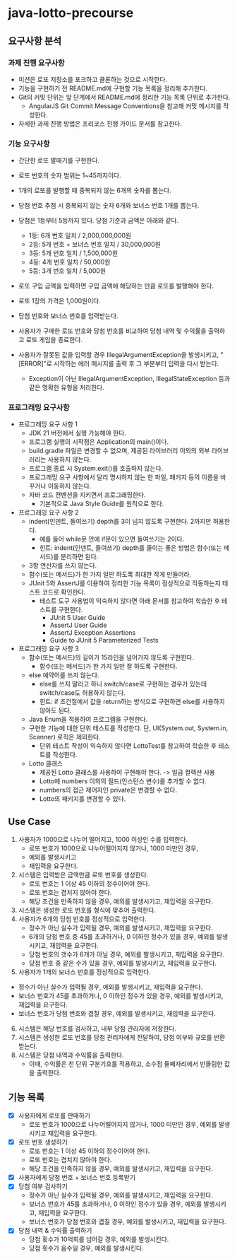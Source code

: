 # java-lotto-precourse

## 요구사항 분석

### 과제 진행 요구사항
- 미션은 로또 저장소를 포크하고 클론하는 것으로 시작한다.
- 기능을 구현하기 전 README.md에 구현할 기능 목록을 정리해 추가한다.
- Git의 커밋 단위는 앞 단계에서 README.md에 정리한 기능 목록 단위로 추가한다.
  - AngularJS Git Commit Message Conventions을 참고해 커밋 메시지를 작성한다.
- 자세한 과제 진행 방법은 프리코스 진행 가이드 문서를 참고한다.

### 기능 요구사항
- 간단한 로또 발매기를 구현한다.

- 로또 번호의 숫자 범위는 1~45까지이다.
- 1개의 로또를 발행할 때 중복되지 않는 6개의 숫자를 뽑는다.
- 당첨 번호 추첨 시 중복되지 않는 숫자 6개와 보너스 번호 1개를 뽑는다.
- 당첨은 1등부터 5등까지 있다. 당첨 기준과 금액은 아래와 같다.
  - 1등: 6개 번호 일치 / 2,000,000,000원
  - 2등: 5개 번호 + 보너스 번호 일치 / 30,000,000원
  - 3등: 5개 번호 일치 / 1,500,000원
  - 4등: 4개 번호 일치 / 50,000원
  - 5등: 3개 번호 일치 / 5,000원
- 로또 구입 금액을 입력하면 구입 금액에 해당하는 만큼 로또를 발행해야 한다.
- 로또 1장의 가격은 1,000원이다.
- 당첨 번호와 보너스 번호를 입력받는다.
- 사용자가 구매한 로또 번호와 당첨 번호를 비교하여 당첨 내역 및 수익률을 출력하고 로또 게임을 종료한다.
- 사용자가 잘못된 값을 입력할 경우 IllegalArgumentException을 발생시키고, "[ERROR]"로 시작하는 에러 메시지를 출력 후 그 부분부터 입력을 다시 받는다.
  - Exception이 아닌 IllegalArgumentException, IllegalStateException 등과 같은 명확한 유형을 처리한다.
### 프로그래밍 요구사항
- 프로그래밍 요구 사항 1
  - JDK 21 버전에서 실행 가능해야 한다.
  - 프로그램 실행의 시작점은 Application의 main()이다.
  - build.gradle 파일은 변경할 수 없으며, 제공된 라이브러리 이외의 외부 라이브러리는 사용하지 않는다.
  - 프로그램 종료 시 System.exit()를 호출하지 않는다.
  - 프로그래밍 요구 사항에서 달리 명시하지 않는 한 파일, 패키지 등의 이름을 바꾸거나 이동하지 않는다.
  - 자바 코드 컨벤션을 지키면서 프로그래밍한다.
    - 기본적으로 Java Style Guide를 원칙으로 한다.
- 프로그래밍 요구 사항 2
  - indent(인덴트, 들여쓰기) depth를 3이 넘지 않도록 구현한다. 2까지만 허용한다.
    - 예를 들어 while문 안에 if문이 있으면 들여쓰기는 2이다.
    - 힌트: indent(인덴트, 들여쓰기) depth를 줄이는 좋은 방법은 함수(또는 메서드)를 분리하면 된다.
  - 3항 연산자를 쓰지 않는다.
  - 함수(또는 메서드)가 한 가지 일만 하도록 최대한 작게 만들어라.
  - JUnit 5와 AssertJ를 이용하여 정리한 기능 목록이 정상적으로 작동하는지 테스트 코드로 확인한다.
    - 테스트 도구 사용법이 익숙하지 않다면 아래 문서를 참고하여 학습한 후 테스트를 구현한다.
      - JUnit 5 User Guide
      - AssertJ User Guide
      - AssertJ Exception Assertions
      - Guide to JUnit 5 Parameterized Tests
- 프로그래밍 요구 사항 3
  - 함수(또는 메서드)의 길이가 15라인을 넘어가지 않도록 구현한다.
    - 함수(또는 메서드)가 한 가지 일만 잘 하도록 구현한다.
  - else 예약어를 쓰지 않는다.
    - else를 쓰지 말라고 하니 switch/case로 구현하는 경우가 있는데 switch/case도 허용하지 않는다.
    - 힌트: if 조건절에서 값을 return하는 방식으로 구현하면 else를 사용하지 않아도 된다.
  - Java Enum을 적용하여 프로그램을 구현한다.
  - 구현한 기능에 대한 단위 테스트를 작성한다. 단, UI(System.out, System.in, Scanner) 로직은 제외한다.
    - 단위 테스트 작성이 익숙하지 않다면 LottoTest를 참고하여 학습한 후 테스트를 작성한다.
  - Lotto 클래스
    - 제공된 Lotto 클래스를 사용하여 구현해야 한다. -> 일급 컬렉션 사용
    - Lotto에 numbers 이외의 필드(인스턴스 변수)를 추가할 수 없다.
    - numbers의 접근 제어자인 private은 변경할 수 없다.
    - Lotto의 패키지를 변경할 수 있다.

## Use Case
1. 사용자가 1000으로 나누어 떨어지고, 1000 이상인 수를 입력한다.
   - 로또 번호가 1000으로 나누어떨어지지 않거나, 1000 미만인 경우,
   - 예외를 발생시키고
   - 재입력을 요구한다.
2. 시스템은 입력받은 금액만큼 로또 번호를 생성한다.
   - 로또 번호는 1 이상 45 이하의 정수이어야 한다.
   - 로또 번호는 겹치지 않아야 한다.
   - 해당 조건을 만족하지 않을 경우, 예외를 발생시키고, 재입력을 요구한다.
3. 시스템은 생성한 로또 번호를 형식에 맞추어 출력한다.
4. 사용자가 6개의 당첨 번호를 정상적으로 입력한다.
   - 정수가 아닌 실수가 입력될 경우, 예외를 발생시키고, 재입력을 요구한다.
   - 6개의 당첨 번호 중 45를 초과하거나, 0 이하인 정수가 있을 경우, 예외를 발생시키고, 재입력을 요구한다.
   - 당첨 번호의 갯수가 6개가 아닐 경우, 예외를 발생시키고, 재입력을 요구한다.
   - 당첨 번호 중 같은 수가 있을 경우, 예외를 발생시키고, 재입력을 요구한다.
5. 사용자가 1개의 보너스 번호를 정상적으로 입력한다.
  - 정수가 아닌 실수가 입력될 경우, 예외를 발생시키고, 재입력을 요구한다.
  - 보너스 번호가 45를 초과하거나, 0 이하인 정수가 있을 경우, 예외를 발생시키고, 재입력을 요구한다.
  - 보너스 번호가 당첨 번호와 겹칠 경우, 예외를 발생시키고, 재입력을 요구한다.
6. 시스템은 해당 번호를 검사하고, 내부 당첨 관리자에 저장한다.
7. 시스템은 생성한 로또 번호를 당첨 관리자에게 전달하여, 당첨 여부와 규모를 반환받는다.
8. 시스템은 당첨 내역과 수익률을 출력한다.
   - 이때, 수익률은 천 단위 구분기호를 적용하고, 소수점 둘째자리에서 반올림한 값을 출력한다.



## 기능 목록
- [x] 사용자에게 로또를 판매하기
    - 로또 번호가 1000으로 나누어떨어지지 않거나, 1000 미만인 경우, 예외를 발생시키고 재입력을 요구한다.
- [x] 로또 번호 생성하기
    - 로또 번호는 1 이상 45 이하의 정수이어야 한다.
    - 로또 번호는 겹치지 않아야 한다.
    - 해당 조건을 만족하지 않을 경우, 예외를 발생시키고, 재입력을 요구한다.
- [x] 사용자에게 당첨 번호 + 보너스 번호 등록받기
- [x] 당첨 여부 검사하기 
  -  정수가 아닌 실수가 입력될 경우, 예외를 발생시키고, 재입력을 요구한다.
  - 보너스 번호가 45를 초과하거나, 0 이하인 정수가 있을 경우, 예외를 발생시키고, 재입력을 요구한다.
  - 보너스 번호가 당첨 번호와 겹칠 경우, 예외를 발생시키고, 재입력을 요구한다.
- [x] 당첨 내역 & 수익률 출력하기
  - 당첨 횟수가 10억회를 넘어갈 경우, 예외를 발생시킨다.
  - 당첨 횟수가 음수일 경우, 예외를 발생시킨다.

```